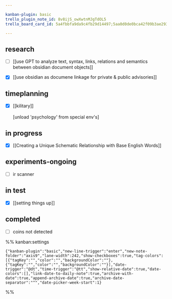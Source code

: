 ```yaml
---

kanban-plugin: basic
trello_plugin_note_id: 8v8ijS_owXwtnMJgTdOL5
trello_board_card_id: 5a4fbbfa9da9c4fb29d14497;5aa0d0de0bca42f09b3ae293

---
```


## research

- [ ] [[use GPT to analyze text, syntax, links, relations and semantics between obsidian document objects]]
- [x] [[use obsidian as documene linkage for  private & public advisories]]


## timeplanning

- [x] [[kilitary]] <br><br>[unload 'psychology' from special env's]


## in progress

- [x] [[Creating a Unique Schematic Relationship with Base English Words]]


## experiments-ongoing

- [ ] ir scanner


## in test

- [x] [[setting things up]]


## completed

- [ ] coins not detected




%% kanban:settings
```
{"kanban-plugin":"basic","new-line-trigger":"enter","new-note-folder":"axis9","lane-width":242,"show-checkboxes":true,"tag-colors":[{"tagKey":"","color":"","backgroundColor":""},{"tagKey":"","color":"","backgroundColor":""}],"date-trigger":"@dt","time-trigger":"@tt","show-relative-date":true,"date-colors":[],"link-date-to-daily-note":true,"archive-with-date":true,"append-archive-date":true,"archive-date-separator":"^","date-picker-week-start":1}
```
%%